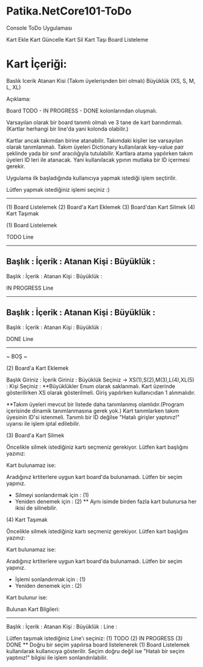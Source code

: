 # Patika.NetCore101-ToDo
Console ToDo Uygulaması

Kart Ekle
Kart Güncelle
Kart Sil
Kart Taşı
Board Listeleme


# Kart İçeriği:



Baslık
Icerik
Atanan Kisi (Takım üyelerişnden biri olmalı)
Büyüklük (XS, S, M, L, XL)


Açıklama:

Board TODO - IN PROGRESS - DONE kolonlarından oluşmalı.


Varsayılan olarak bir board tanımlı olmalı ve 3 tane de kart barındırmalı.(Kartlar herhangi bir line'da yani kolonda olabilir.)


Kartlar ancak takımdan birine atanabilir. Takımdaki kişiler ise varsayılan olarak tanımlanmalı. Takım üyeleri Dictionary kullanılarak key-value pair şeklinde yada bir sınıf aracılığıyla tutulabilir. Kartlara atama yapılırken takım üyeleri ID leri ile atanacak. Yani kullanılacak ypının mutlaka bir ID içermesi gerekir.


Uygulama ilk başladığında kullanıcıya yapmak istediği işlem seçtirilir.


  Lütfen yapmak istediğiniz işlemi seçiniz :) 
  *******************************************
  (1) Board Listelemek
  (2) Board'a Kart Eklemek
  (3) Board'dan Kart Silmek
  (4) Kart Taşımak


(1) Board Listelemek


 TODO Line
 ************************
 Başlık      :
 İçerik      :
 Atanan Kişi :
 Büyüklük    :
 -
 Başlık      :
 İçerik      :
 Atanan Kişi :
 Büyüklük    :
 
 
 IN PROGRESS Line
 ************************
 Başlık      :
 İçerik      :
 Atanan Kişi :
 Büyüklük    :
 -
 Başlık      :
 İçerik      :
 Atanan Kişi :
 Büyüklük    :


 DONE Line
 ************************
 ~ BOŞ ~


(2) Board'a Kart Eklemek


 Başlık Giriniz                                  : 
 İçerik Giriniz                                  :
 Büyüklük Seçiniz -> XS(1),S(2),M(3),L(4),XL(5)  :
 Kişi Seçiniz                                    : 
**Büyüklükler Enum olarak saklanmalı. Kart üzerinde gösterilirken XS olarak gösterilmeli. Giriş yapılırken kullanıcıdan 1 alınmalıdır.



**Takım üyeleri mevcut bir listede daha tanımlanmış olamlıdır.(Program içerisinde dinamik tanımlanmasına gerek yok.) Kart tanımlarken takım üyesinin ID'si istenmeli. Tanımlı bir ID değilse "Hatalı girişler yaptınız!" uyarısı ile işlem iptal edilebilir.



(3) Board'a Kart Silmek


 Öncelikle silmek istediğiniz kartı seçmeniz gerekiyor.
 Lütfen kart başlığını yazınız:  


Kart bulunamaz ise:



 Aradığınız krtiterlere uygun kart board'da bulunamadı. Lütfen bir seçim yapınız.
 * Silmeyi sonlandırmak için : (1)
 * Yeniden denemek için : (2)
** Aynı isimde birden fazla kart bulunursa her ikisi de silinebilir.



(4) Kart Taşımak


 Öncelikle silmek istediğiniz kartı seçmeniz gerekiyor.
 Lütfen kart başlığını yazınız:  


Kart bulunamaz ise:



 Aradığınız krtiterlere uygun kart board'da bulunamadı. Lütfen bir seçim yapınız.
 * İşlemi sonlandırmak için : (1)
 * Yeniden denemek için : (2)


Kart bulunur ise:



 Bulunan Kart Bilgileri:
 **************************************
 Başlık      :
 İçerik      :
 Atanan Kişi :
 Büyüklük    :
 Line        :

 Lütfen taşımak istediğiniz Line'ı seçiniz: 
 (1) TODO
 (2) IN PROGRESS
 (3) DONE
** Doğru bir seçim yapılırsa board listelenerek (1) Board Listelemek kullanılarak kullanıcıya gösterilir. Seçim doğru değil ise "Hatalı bir seçim yaptınız!" bilgisi ile işlem sonlandırılabilir.
